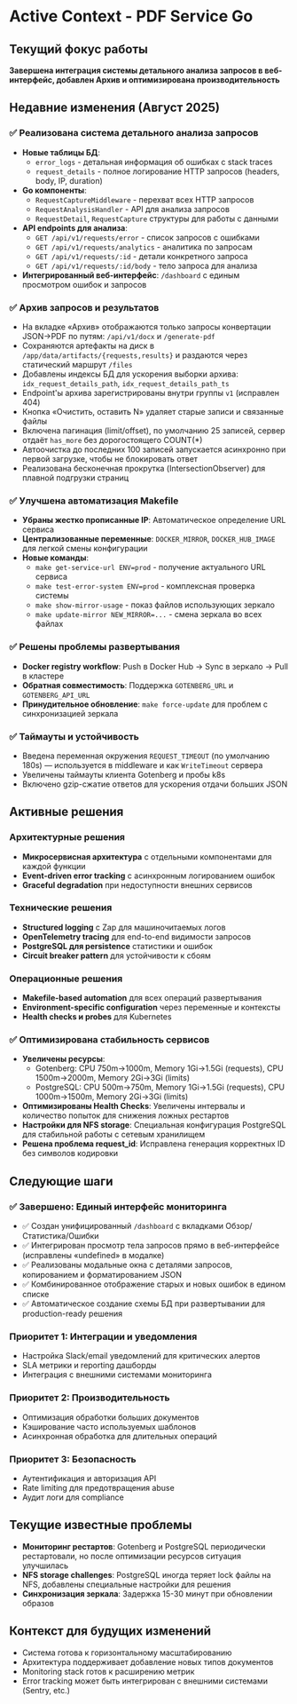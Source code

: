 # Active Context - PDF Service Go

## Текущий фокус работы
**Завершена интеграция системы детального анализа запросов в веб-интерфейс, добавлен Архив и оптимизирована производительность**

## Недавние изменения (Август 2025)

### ✅ Реализована система детального анализа запросов
- **Новые таблицы БД**: 
  - `error_logs` - детальная информация об ошибках с stack traces
  - `request_details` - полное логирование HTTP запросов (headers, body, IP, duration)
- **Go компоненты**:
  - `RequestCaptureMiddleware` - перехват всех HTTP запросов
  - `RequestAnalysisHandler` - API для анализа запросов
  - `RequestDetail`, `RequestCapture` структуры для работы с данными
- **API endpoints для анализа**:
  - `GET /api/v1/requests/error` - список запросов с ошибками
  - `GET /api/v1/requests/analytics` - аналитика по запросам
  - `GET /api/v1/requests/:id` - детали конкретного запроса
  - `GET /api/v1/requests/:id/body` - тело запроса для анализа
- **Интегрированный веб-интерфейс**: `/dashboard` с единым просмотром ошибок и запросов

### ✅ Архив запросов и результатов
- На вкладке «Архив» отображаются только запросы конвертации JSON→PDF по путям: `/api/v1/docx` и `/generate-pdf`
- Сохраняются артефакты на диск в `/app/data/artifacts/{requests,results}` и раздаются через статический маршрут `/files`
- Добавлены индексы БД для ускорения выборки архива: `idx_request_details_path`, `idx_request_details_path_ts`
- Endpoint'ы архива зарегистрированы внутри группы `v1` (исправлен 404)
- Кнопка «Очистить, оставить N» удаляет старые записи и связанные файлы
- Включена пагинация (limit/offset), по умолчанию 25 записей, сервер отдаёт `has_more` без дорогостоящего COUNT(*)
- Автоочистка до последних 100 записей запускается асинхронно при первой загрузке, чтобы не блокировать ответ
- Реализована бесконечная прокрутка (IntersectionObserver) для плавной подгрузки страниц

### ✅ Улучшена автоматизация Makefile
- **Убраны жестко прописанные IP**: Автоматическое определение URL сервиса
- **Централизованные переменные**: `DOCKER_MIRROR`, `DOCKER_HUB_IMAGE` для легкой смены конфигурации
- **Новые команды**:
  - `make get-service-url ENV=prod` - получение актуального URL сервиса
  - `make test-error-system ENV=prod` - комплексная проверка системы
  - `make show-mirror-usage` - показ файлов использующих зеркало
  - `make update-mirror NEW_MIRROR=...` - смена зеркала во всех файлах

### ✅ Решены проблемы развертывания
- **Docker registry workflow**: Push в Docker Hub → Sync в зеркало → Pull в кластере
- **Обратная совместимость**: Поддержка `GOTENBERG_URL` и `GOTENBERG_API_URL`
- **Принудительное обновление**: `make force-update` для проблем с синхронизацией зеркала

### ✅ Таймауты и устойчивость
- Введена переменная окружения `REQUEST_TIMEOUT` (по умолчанию 180s) — используется в middleware и как `WriteTimeout` сервера
- Увеличены таймауты клиента Gotenberg и пробы k8s
- Включено gzip-сжатие ответов для ускорения отдачи больших JSON

## Активные решения

### Архитектурные решения
- **Микросервисная архитектура** с отдельными компонентами для каждой функции
- **Event-driven error tracking** с асинхронным логированием ошибок
- **Graceful degradation** при недоступности внешних сервисов

### Технические решения
- **Structured logging** с Zap для машиночитаемых логов
- **OpenTelemetry tracing** для end-to-end видимости запросов
- **PostgreSQL для persistence** статистики и ошибок
- **Circuit breaker pattern** для устойчивости к сбоям

### Операционные решения
- **Makefile-based automation** для всех операций развертывания
- **Environment-specific configuration** через переменные и контексты
- **Health checks и probes** для Kubernetes

### ✅ Оптимизирована стабильность сервисов
- **Увеличены ресурсы**: 
  - Gotenberg: CPU 750m→1000m, Memory 1Gi→1.5Gi (requests), CPU 1500m→2000m, Memory 2Gi→3Gi (limits)
  - PostgreSQL: CPU 500m→750m, Memory 1Gi→1.5Gi (requests), CPU 1000m→1500m, Memory 2Gi→3Gi (limits)
- **Оптимизированы Health Checks**: Увеличены интервалы и количество попыток для снижения ложных рестартов
- **Настройки для NFS storage**: Специальная конфигурация PostgreSQL для стабильной работы с сетевым хранилищем
- **Решена проблема request_id**: Исправлена генерация корректных ID без символов кодировки

## Следующие шаги

### ✅ Завершено: Единый интерфейс мониторинга 
- ✅ Создан унифицированный `/dashboard` с вкладками Обзор/Статистика/Ошибки
- ✅ Интегрирован просмотр тела запросов прямо в веб-интерфейсе (исправлены «undefined» в модалке)
- ✅ Реализованы модальные окна с деталями запросов, копированием и форматированием JSON
- ✅ Комбинированное отображение старых и новых ошибок в едином списке
- ✅ Автоматическое создание схемы БД при развертывании для production-ready решения

### Приоритет 1: Интеграции и уведомления
- Настройка Slack/email уведомлений для критических алертов
- SLA метрики и reporting дашборды
- Интеграция с внешними системами мониторинга

### Приоритет 2: Производительность
- Оптимизация обработки больших документов
- Кэширование часто используемых шаблонов
- Асинхронная обработка для длительных операций

### Приоритет 3: Безопасность
- Аутентификация и авторизация API
- Rate limiting для предотвращения abuse
- Аудит логи для compliance

## Текущие известные проблемы
- **Мониторинг рестартов**: Gotenberg и PostgreSQL периодически рестартовали, но после оптимизации ресурсов ситуация улучшилась
- **NFS storage challenges**: PostgreSQL иногда теряет lock файлы на NFS, добавлены специальные настройки для решения
- **Синхронизация зеркала**: Задержка 15-30 минут при обновлении образов

## Контекст для будущих изменений
- Система готова к горизонтальному масштабированию
- Архитектура поддерживает добавление новых типов документов
- Monitoring stack готов к расширению метрик
- Error tracking может быть интегрирован с внешними системами (Sentry, etc.)
